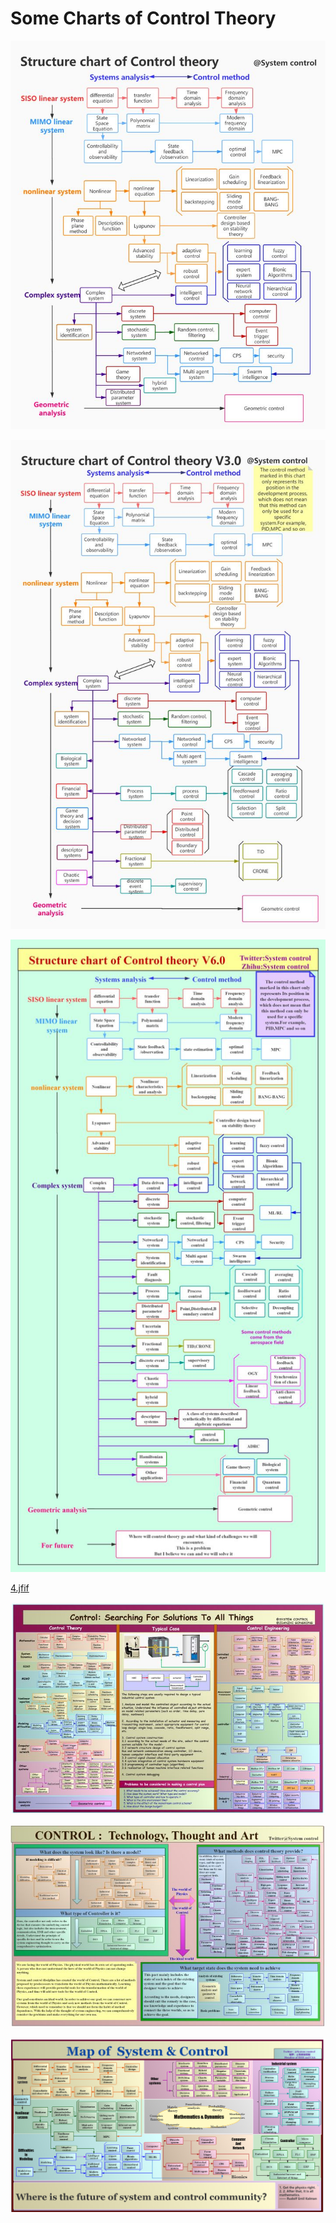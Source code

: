 # Some Charts of Control Theory

![](1.jpg)


![](2.jpg)


![](3.jpg)


[4.jfif](4.jfif)


![](5.jpg)


![](6.jpg)


![](7.png)

